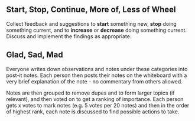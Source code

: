 ## Start, Stop, Continue, More of, Less of Wheel
Collect feedback and suggestions to **start** something new, **stop** doing something current, and to **increase** or **decrease** doing something current. Discuss and implement the findings as appropriate.


## Glad, Sad, Mad
Everyone writes down observations and notes under these categories into post-it notes. Each person then posts their notes on the whiteboard with a very brief explanation of the note - no commentary from others allowed.

Notes are then grouped to remove dupes and to form larger topics (if relevant), and then voted on to get a ranking of importance. Each person gets x votes to mark notes (e.g. 5 votes per 20 notes) and then in the order of highest rank, each note is discussed to find possible actions to take.
